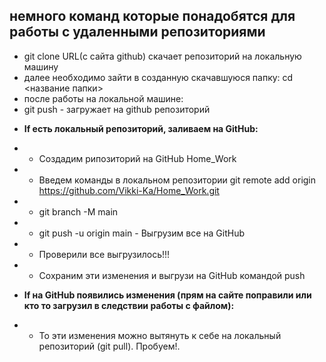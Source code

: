 ## немного команд которые понадобятся для работы с удаленными репозиториями

 - git clone URL(с сайта github) скачает репозиторий на локальную машину
 - далее необходимо зайти в созданную скачавшуюся папку: cd <название папки>
 - после работы на локальной машине:
 - git push - загружает на github репозиторий

 + **If есть локальный репозиторий, заливаем на GitHub:**
+ + Создадим рипозиторий на GitHub Home_Work
+ + Введем команды в локальном репозитории git remote add origin https://github.com/Vikki-Ka/Home_Work.git 
+ + git branch -M main
+ + git push -u origin main - Выгрузим все на GitHub
+ + Проверили все выгрузилось!!!
+ + Сохраним эти изменения и выгрузи на GitHub командой push

+ **If на GitHub появились изменения (прям на сайте поправили или кто то загрузил в следствии работы с файлом):**
+  + То эти изменения можно вытянуть к себе на локальный репозиторий (git pull). Пробуем!.
 